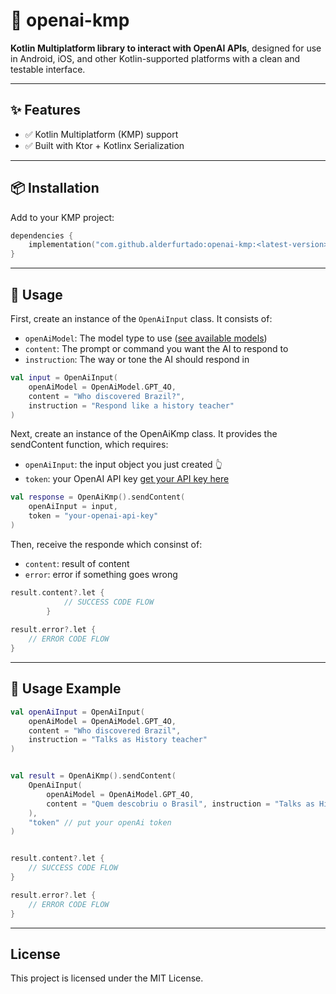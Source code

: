 # 🤖 openai-kmp

**Kotlin Multiplatform library to interact with OpenAI APIs**, designed for use in Android, iOS, and other Kotlin-supported platforms with a clean and testable interface.

---

## ✨ Features

- ✅ Kotlin Multiplatform (KMP) support
- ✅ Built with Ktor + Kotlinx Serialization

---

## 📦 Installation

Add to your KMP project:

```kotlin
dependencies {
    implementation("com.github.alderfurtado:openai-kmp:<latest-version>")
}
```

---

## 🚀 Usage

First, create an instance of the `OpenAiInput` class. It consists of:

- `openAiModel`: The model type to use ([see available models](https://platform.openai.com/docs/models))
- `content`: The prompt or command you want the AI to respond to
- `instruction`: The way or tone the AI should respond in

```kotlin
val input = OpenAiInput(
    openAiModel = OpenAiModel.GPT_4O,
    content = "Who discovered Brazil?",
    instruction = "Respond like a history teacher"
)
```

Next, create an instance of the OpenAiKmp class. It provides the sendContent function, which requires:

- `openAiInput`: the input object you just created 👆
- `token`: your OpenAI API key [get your API key here](https://platform.openai.com/login)

```kotlin
val response = OpenAiKmp().sendContent(
    openAiInput = input,
    token = "your-openai-api-key"
)
```

Then, receive the responde which consinst of:

- `content`: result of content
- `error`: error if something goes wrong

```kotlin
result.content?.let { 
            // SUCCESS CODE FLOW
        }
        
result.error?.let { 
    // ERROR CODE FLOW
}
```
---

## 📄 Usage Example

```kotlin
val openAiInput = OpenAiInput(
    openAiModel = OpenAiModel.GPT_4O,
    content = "Who discovered Brazil",
    instruction = "Talks as History teacher"
)


val result = OpenAiKmp().sendContent(
    OpenAiInput(
        openAiModel = OpenAiModel.GPT_4O,
        content = "Quem descobriu o Brasil", instruction = "Talks as History teacher"
    ),
    "token" // put your openAi token
)


result.content?.let {
    // SUCCESS CODE FLOW
}

result.error?.let {
    // ERROR CODE FLOW
}
```
---
## License ##
This project is licensed under the MIT License.

